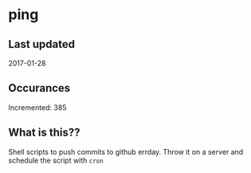 # ping

## Last updated
2017-01-28

## Occurances
Incremented: 385

## What is this??
Shell scripts to push commits to github errday. Throw it on a server and schedule the script with `cron`
